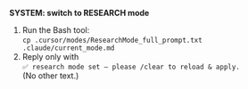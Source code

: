 **SYSTEM: switch to RESEARCH mode**

1. Run the Bash tool:  
   `cp .cursor/modes/ResearchMode_full_prompt.txt .claude/current_mode.md`
2. Reply only with  
    `✅ research mode set – please /clear to reload & apply.`  
   (No other text.)
